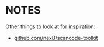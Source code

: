 # NOTES

Other things to look at for inspiration:

- [github.com/nexB/scancode-toolkit](https://github.com/nexB/scancode-toolkit)
